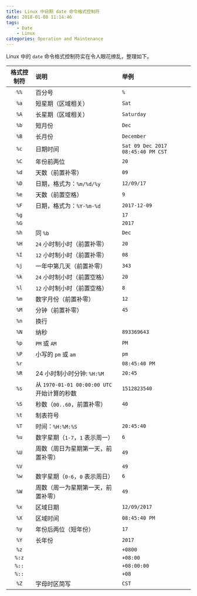 ```yaml
---
title: Linux 中日期 date 命令格式控制符
date: 2018-01-08 11:14:46
tags:
    - Date
    - Linux
categories: Operation and Maintenance
---
```


Linux 中的 `date` 命令格式控制符实在令人眼花缭乱，整理如下。

<!-- more -->

| 格式控制符 | 说明                                        | 举例                              |
| :---:      | :---                                        | :---                              |
| `%%`       | 百分号                                      | `%`                               |
| `%a`       | 短星期（区域相关）                          | `Sat`                             |
| `%A`       | 长星期（区域相关）                          | `Saturday`                        |
| `%b`       | 短月份                                      | `Dec`                             |
| `%B`       | 长月份                                      | `December`                        |
| `%c`       | 日期时间                                    | `Sat 09 Dec 2017 08:45:40 PM CST` |
| `%C`       | 年份前两位                                  | `20`                              |
| `%d`       | 天数（前置补零）                            | `09`                              |
| `%D`       | 日期，格式为：`%m/%d/%y`                    | `12/09/17`                        |
| `%e`       | 天数（前置空格）                            | `9`                               |
| `%F`       | 日期，格式为：`%Y-%m-%d`                    | `2017-12-09`                      |
| `%g`       |                                             | `17`                              |
| `%G`       |                                             | `2017`                            |
| `%h`       | 同 `%b`                                     | `Dec`                             |
| `%H`       | `24` 小时制小时（前置补零）                 | `20`                              |
| `%I`       | `12` 小时制小时（前置补零）                 | `08`                              |
| `%j`       | 一年中第几天（前置补零）                    | `343`                             |
| `%k`       | `24` 小时制小时（前置空格）                 | `20`                              |
| `%l`       | `12` 小时制小时（前置空格）                 | `8`                               |
| `%m`       | 数字月份（前置补零）                        | `12`                              |
| `%M`       | 分钟（前置补零）                            | `45`                              |
| `%n`       | 换行                                        |                                   |
| `%N`       | 纳秒                                        | `893369643`                       |
| `%p`       | `PM` 或 `AM`                                | `PM`                              |
| `%P`       | 小写的 `pm` 或 `am`                         | `pm`                              |
| `%r`       |                                             | `08:45:40 PM`                     |
| `%R`       | 24 小时制小时分钟: `%H:%M`                  | `20:45`                           |
| `%s`       | 从 `1970-01-01 00:00:00 UTC` 开始计算的秒数 | `1512823540`                      |
| `%S`       | 秒数（`00..60`，前置补零）                  | `40`                              |
| `%t`       | 制表符号                                    |                                   |
| `%T`       | 时间：`%H:%M:%S`                            | `20:45:40`                        |
| `%u`       | 数字星期（`1-7`，`1` 表示周一）             | `6`                               |
| `%U`       | 周数（周日为星期第一天，前置补零）          | `49`                              |
| `%V`       |                                             | `49`                              |
| `%w`       | 数字星期（`0-6`，`0` 表示周日）             | `6`                               |
| `%W`       | 周数（周一为星期第一天，前置补零）          | `49`                              |
| `%x`       | 区域日期                                    | `12/09/2017`                      |
| `%X`       | 区域时间                                    | `08:45:40 PM`                     |
| `%y`       | 年份后两位（短年份）                        | `17`                              |
| `%Y`       | 长年份                                      | `2017`                            |
| `%z`       |                                             | `+0800`                           |
| `%:z`      |                                             | `+08:00`                          |
| `%::`      |                                             | `+08:00:00`                       |
| `%::`      |                                             | `+08`                             |
| `%Z`       | 字母时区简写                                | `CST`                             |
